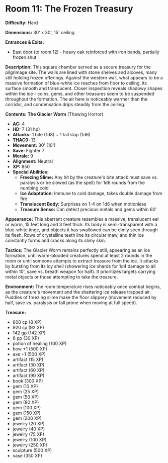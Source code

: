 # Room 11: The Frozen Treasury

**Difficulty:** Hard

**Dimensions:** 30' x 30', 15' ceiling

**Entrances & Exits:**
- East door (to room 12) - heavy oak reinforced with iron bands, partially frozen shut

**Description:**
This square chamber served as a secure treasury for the pilgrimage site. The walls are lined with stone shelves and alcoves, many still holding frozen offerings. Against the western wall, what appears to be a massive formation of blue-white ice reaches from floor to ceiling, its surface smooth and translucent. Closer inspection reveals shadowy shapes within the ice - coins, gems, and other treasures seem to be suspended throughout the formation. The air here is noticeably warmer than the corridor, and condensation drips steadily from the ceiling.

**Contents:**
**The Glacier Worm** (Thawing Horror)
- **AC:** 4
- **HD:** 7 (31 hp)
- **Attacks:** 1 bite (1d8) + 1 tail slap (1d6)
- **THAC0:** 13
- **Movement:** 30' (10')
- **Save:** Fighter 7
- **Morale:** 9
- **Alignment:** Neutral
- **XP:** 850
- **Special Abilities:**
  - **Freezing Slime:** Any hit by the creature's bite attack must save vs. paralysis or be slowed (as the spell) for 1d6 rounds from the numbing cold
  - **Ice Adaptation:** Immune to cold damage, takes double damage from fire
  - **Translucent Body:** Surprises on 1-4 on 1d6 when motionless
  - **Treasure Sense:** Can detect precious metals and gems within 60'

**Appearance:** This aberrant creature resembles a massive, translucent eel or worm, 15 feet long and 3 feet thick. Its body is semi-transparent with a blue-white tinge, and objects it has swallowed can be dimly seen through its flesh. Rows of crystalline teeth line its circular maw, and thin ice constantly forms and cracks along its slimy skin.

**Tactics:** The Glacier Worm remains perfectly still, appearing as an ice formation, until warm-blooded creatures spend at least 2 rounds in the room or until someone attempts to extract treasure from the ice. It attacks by bursting from its icy shell (showering ice shards for 1d4 damage to all within 10', save vs. breath weapon for half). It prioritizes targets carrying metal objects or those attempting to take the treasure.

**Environment:** The room temperature rises noticeably once combat begins, as the creature's movement and the shattering ice release trapped air. Puddles of freezing slime make the floor slippery (movement reduced by half, save vs. paralysis or fall prone when moving at full speed).

**Treasure:**
- 800 cp (8 XP)
- 920 sp (92 XP)
- 142 gp (142 XP)
- 6 pp (30 XP)
- potion of healing (100 XP)
- bow +1 (500 XP)
- axe +1 (500 XP)
- artifact (15 XP)
- artifact (30 XP)
- artifact (60 XP)
- artifact (90 XP)
- book (300 XP)
- gem (10 XP)
- gem (25 XP)
- gem (50 XP)
- gem (80 XP)
- gem (100 XP)
- gem (150 XP)
- gem (200 XP)
- jewelry (20 XP)
- jewelry (40 XP)
- jewelry (75 XP)
- jewelry (100 XP)
- jewelry (250 XP)
- sculpture (500 XP)
- vase (350 XP)